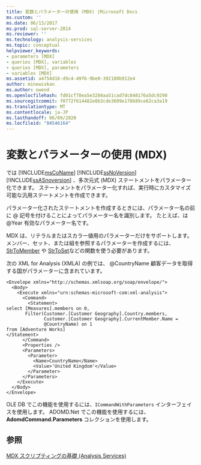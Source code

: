 ```yaml
---
title: 変数とパラメーターの使用 (MDX) |Microsoft Docs
ms.custom: ''
ms.date: 06/13/2017
ms.prod: sql-server-2014
ms.reviewer: ''
ms.technology: analysis-services
ms.topic: conceptual
helpviewer_keywords:
- parameters [MDX]
- queries [MDX], variables
- queries [MDX], parameters
- variables [MDX]
ms.assetid: a4754d16-d9c4-49f6-9be0-392180b912e4
author: minewiskan
ms.author: owend
ms.openlocfilehash: fd01cf78ea5e3284aa51cad7dc848176a5dc9298
ms.sourcegitcommit: f0772f614482e0b3cde3609e178689ce62ca3a19
ms.translationtype: MT
ms.contentlocale: ja-JP
ms.lasthandoff: 06/09/2020
ms.locfileid: "84546164"
---
```

# <a name="using-variables-and-parameters-mdx"></a>変数とパラメーターの使用 (MDX)
  では [!INCLUDE[msCoName](../../../includes/msconame-md.md)] [!INCLUDE[ssNoVersion](../../../includes/ssnoversion-md.md)] [!INCLUDE[ssASnoversion](../../../includes/ssasnoversion-md.md)] 、多次元式 (MDX) ステートメントをパラメーター化できます。 ステートメントをパラメーター化すれば、実行時にカスタマイズ可能な汎用ステートメントを作成できます。  
  
 パラメーター化されたステートメントを作成するときには、パラメーター名の前に @ 記号を付けることによってパラメーター名を識別します。 たとえば、は @Year 有効なパラメーター名です。  
  
 MDX は、リテラルまたはスカラー値用のパラメーターだけをサポートします。 メンバー、セット、または組を参照するパラメーターを作成するには、 [StrToMember](/sql/mdx/strtomember-mdx) や [StrToSet](/sql/mdx/strtoset-mdx)などの関数を使う必要があります。  
  
 次の XML for Analysis (XMLA) の例では、 @CountryName 顧客データを取得する国がパラメーターに含まれています。  
  
```  
<Envelope xmlns="http://schemas.xmlsoap.org/soap/envelope/">  
  <Body>  
    <Execute xmlns="urn:schemas-microsoft-com:xml-analysis">  
      <Command>  
        <Statement>  
select [Measures].members on 0,   
       Filter(Customer.[Customer Geography].Country.members,   
              Customer.[Customer Geography].CurrentMember.Name =  
              @CountryName) on 1  
from [Adventure Works]  
</Statement>  
      </Command>  
      <Properties />  
      <Parameters>  
        <Parameter>  
          <Name>CountryName</Name>  
          <Value>'United Kingdom'</Value>  
        </Parameter>  
      </Parameters>  
    </Execute>  
  </Body>  
</Envelope>  
```  
  
 OLE DB でこの機能を使用するには、`ICommandWithParameters` インターフェイスを使用します。 ADOMD.Net でこの機能を使用するには、 **AdomdCommand.Parameters** コレクションを使用します。  
  
## <a name="see-also"></a>参照  
 [MDX スクリプティングの基礎 &#40;Analysis Services&#41;](mdx-scripting-fundamentals-analysis-services.md)  
  
  
